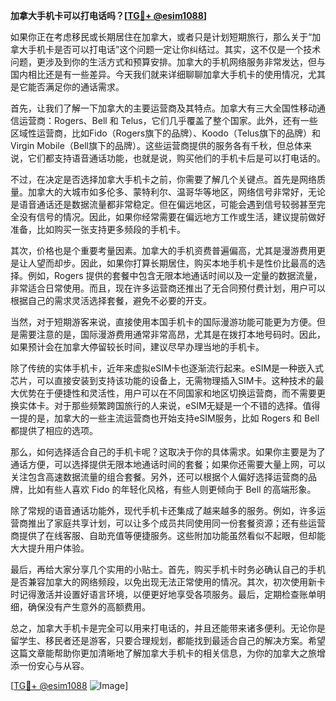 **加拿大手机卡可以打电话吗？[[TG💪+ @esim1088](https://t.me/s/esim1088)]**

如果你正在考虑移民或长期居住在加拿大，或者只是计划短期旅行，那么关于“加拿大手机卡是否可以打电话”这个问题一定让你纠结过。其实，这不仅是一个技术问题，更涉及到你的生活方式和预算安排。加拿大的手机网络服务非常发达，但与国内相比还是有一些差异。今天我们就来详细聊聊加拿大手机卡的使用情况，尤其是它能否满足你的通话需求。

首先，让我们了解一下加拿大的主要运营商及其特点。加拿大有三大全国性移动通信运营商：Rogers、Bell 和 Telus，它们几乎覆盖了整个国家。此外，还有一些区域性运营商，比如Fido（Rogers旗下的品牌）、Koodo（Telus旗下的品牌）和 Virgin Mobile（Bell旗下的品牌）。这些运营商提供的服务各有千秋，但总体来说，它们都支持语音通话功能，也就是说，购买他们的手机卡后是可以打电话的。

不过，在决定是否选择加拿大手机卡之前，你需要了解几个关键点。首先是网络质量。加拿大的大城市如多伦多、蒙特利尔、温哥华等地区，网络信号非常好，无论是语音通话还是数据流量都非常稳定。但在偏远地区，可能会遇到信号较弱甚至完全没有信号的情况。因此，如果你经常需要在偏远地方工作或生活，建议提前做好准备，比如购买一张支持更多频段的手机卡。

其次，价格也是个重要考量因素。加拿大的手机资费普遍偏高，尤其是漫游费用更是让人望而却步。因此，如果你打算长期居住，购买本地手机卡是性价比最高的选择。例如，Rogers 提供的套餐中包含无限本地通话时间以及一定量的数据流量，非常适合日常使用。而且，现在许多运营商还推出了无合同预付费计划，用户可以根据自己的需求灵活选择套餐，避免不必要的开支。

当然，对于短期游客来说，直接使用本国手机卡的国际漫游功能可能更为方便。但是需要注意的是，国际漫游费用通常非常高昂，尤其是在拨打本地号码时。因此，如果预计会在加拿大停留较长时间，建议尽早办理当地的手机卡。

除了传统的实体手机卡，近年来虚拟eSIM卡也逐渐流行起来。eSIM是一种嵌入式芯片，可以直接安装到支持该功能的设备上，无需物理插入SIM卡。这种技术的最大优势在于便捷性和灵活性，用户可以在不同国家和地区切换运营商，而不需要更换实体卡。对于那些频繁跨国旅行的人来说，eSIM无疑是一个不错的选择。值得一提的是，加拿大的一些主流运营商也开始支持eSIM服务，比如 Rogers 和 Bell 都提供了相应的选项。

那么，如何选择适合自己的手机卡呢？这取决于你的具体需求。如果你主要是为了通话方便，可以选择提供无限本地通话时间的套餐；如果你还需要大量上网，可以关注包含高速数据流量的组合套餐。另外，还可以根据个人偏好选择运营商的品牌，比如有些人喜欢 Fido 的年轻化风格，有些人则更倾向于 Bell 的高端形象。

除了常规的语音通话功能外，现代手机卡还集成了越来越多的服务。例如，许多运营商推出了家庭共享计划，可以让多个成员共同使用同一份套餐资源；还有些运营商提供了在线客服、自助充值等便捷服务。这些附加功能虽然看似不起眼，但却能大大提升用户体验。

最后，再给大家分享几个实用的小贴士。首先，购买手机卡时务必确认自己的手机是否兼容加拿大的网络频段，以免出现无法正常使用的情况。其次，初次使用新卡时记得激活并设置好语言环境，以便更好地享受各项服务。最后，定期检查账单明细，确保没有产生意外的高额费用。

总之，加拿大手机卡是完全可以用来打电话的，并且还能带来诸多便利。无论你是留学生、移民者还是游客，只要合理规划，都能找到最适合自己的解决方案。希望这篇文章能帮助你更加清晰地了解加拿大手机卡的相关信息，为你的加拿大之旅增添一份安心与从容。

[[TG💪+ @esim1088](https://t.me/s/esim1088) ![Image](https://i.postimg.cc/4NQfJmqS/Snipaste-2025-05-13-00-14-12.png)]